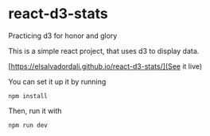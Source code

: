 # react-d3-stats
Practicing d3 for honor and glory

This is a simple react project, that uses d3 to display data. 

[https://elsalvadordali.github.io/react-d3-stats/](See it live)

You can set it up it by running 

```
npm install
```

Then, run it with 

```
npm run dev
```

